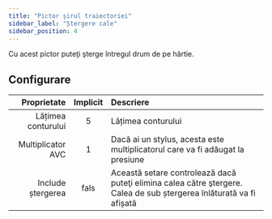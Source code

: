 ```yaml
---
title: "Pictor șirul traiectoriei"
sidebar_label: "Ștergere cale"
sidebar_position: 4
---
```



Cu acest pictor puteţi şterge întregul drum de pe hârtie.

## Configurare

|        Proprietate | Implicit | Descriere                                                                                                            |
| ------------------:|:--------:|:-------------------------------------------------------------------------------------------------------------------- |
| Lățimea conturului |    5     | Lățimea conturului                                                                                                   |
|  Multiplicator AVC |    1     | Dacă ai un stylus, acesta este multiplicatorul care va fi adăugat la presiune                                        |
|  Include ștergerea |   fals   | Această setare controlează dacă puteţi elimina calea către ştergere. Calea de sub ștergerea înlăturată va fi afișată |
